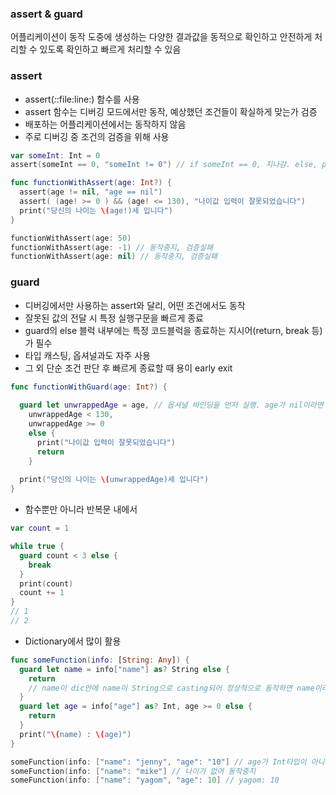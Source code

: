 ### assert & guard
어플리케이션이 동작 도중에 생성하는 다양한 결과값을 동적으로 확인하고 안전하게 처리할 수 있도록 확인하고 빠르게 처리할 수 있음

### assert
* assert(_:_:file:line:) 함수를 사용
* assert 함수는 디버깅 모드에서만 동작, 예상했던 조건들이 확실하게 맞는가 검증
* 배포하는 어플리케이션에서는 동작하지 않음
* 주로 디버깅 중 조건의 검증을 위해 사용

```swift
var someInt: Int = 0
assert(someInt == 0, "someInt != 0") // if someInt == 0, 지나감. else, print "someInt != 0"

func functionWithAssert(age: Int?) {
  assert(age != nil, "age == nil")
  assert( (age! >= 0 ) && (age! <= 130), "나이값 입력이 잘못되었습니다")
  print("당신의 나이는 \(age!)세 입니다")
}

functionWithAssert(age: 50)
functionWithAssert(age: -1) // 동작중지, 검증실패
functionWithAssert(age: nil) // 동작중지, 검증실패
```

### guard
* 디버깅에서만 사용하는 assert와 달리, 어떤 조건에서도 동작
* 잘못된 값의 전달 시 특정 실행구문을 빠르게 종료
* guard의 else 블럭 내부에는 특정 코드블럭을 종료하는 지시어(return, break 등)가 필수
* 타입 캐스팅, 옵셔널과도 자주 사용
* 그 외 단순 조건 판단 후 빠르게 종료할 때 용이 early exit

```swift
func functionWithGuard(age: Int?) {
  
  guard let unwrappedAge = age, // 옵셔널 바인딩을 먼저 실행. age가 nil이라면 바로 return으로
    unwrappedAge < 130,
    unwrappedAge >= 0 
    else {
      print("나이값 입력이 잘못되었습니다")
      return 
    }
    
  print("당신의 나이는 \(unwrappedAge)세 입니다")
}
```

* 함수뿐만 아니라 반복문 내에서
```swift
var count = 1

while true {
  guard count < 3 else {
    break
  }
  print(count)
  count += 1
} 
// 1 
// 2
```

* Dictionary에서 많이 활용
```swift 
func someFunction(info: [String: Any]) {
  guard let name = info["name"] as? String else {
    return
    // name이 dic안에 name이 String으로 casting되어 정상적으로 동작하면 name이라는 곳으로 binding
  }
  guard let age = info["age"] as? Int, age >= 0 else {
    return 
  }
  print("\(name) : \(age)")
}

someFunction(info: ["name": "jenny", "age": "10"] // age가 Int타입이 아니므로 동작중지
someFunction(info: ["name": "mike"] // 나이가 없어 동작중지
someFunction(info: ["name": "yagom", "age": 10] // yagom: 10

``` 
